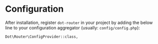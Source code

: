 # Configuration

After installation, register `dot-router` in your project by adding the below line to your configuration aggregator (usually: `config/config.php`):

```shell
Dot\Router\ConfigProvider::class,
```
